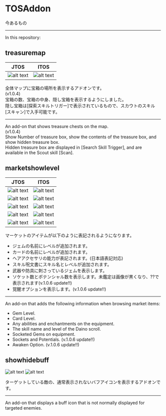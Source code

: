 # TOSAddon

今あるもの

----

In this repository:

treasuremap
--
|JTOS|ITOS|
|---|---|
|![alt text](http://i.imgur.com/eA7BzT6.jpg "JP Screenshot")|![alt text](http://i.imgur.com/yJGJ0Eo.jpg "en Screenshot")|

全体マップに宝箱の場所を表示するアドオンです。  
(v1.0.4)  
宝箱の数、宝箱の中身、隠し宝箱を表示するようにしました。  
隠し宝箱は[探索スキルトリガー]で表示されているもので、スカウトのスキル[スキャン]で入手可能です。  

----

An add-on that shows treasure chests on the map.  
(v1.0.4)  
Show Number of treasure box, show the contents of the treasure box, and show hidden treasure box.  
Hidden treasure box are displayed in [Search Skill Trigger], and are available in the Scout skill [Scan].  

marketshowlevel
--

|JTOS|ITOS|
|---|---|
|![alt text](http://i.imgur.com/e9UWoYR.png "Jem JP Screenshot")|![alt text](http://i.imgur.com/TzPXeMR.png "Jem Screenshot")|
|![alt text](http://i.imgur.com/Wmxu1hp.png "Card JP Screenshot")|![alt text](http://i.imgur.com/IAFE2P3.png "Card Screenshot")|
|![alt text](http://i.imgur.com/dpXZhip.png "Spell JP Screenshot")|![alt text](http://i.imgur.com/PZEQ8zh.png "Spell Screenshot")|
|![alt text](http://i.imgur.com/r96ynTn.png "Hair JP Screenshot")|![alt text](http://i.imgur.com/lYoO7FZ.png "Hair Screenshot")|
|![alt text](http://i.imgur.com/Ssndgeh.png "Equip JP Screenshott")|![alt text](http://i.imgur.com/smvggny.png "Equip Screenshot")|


マーケットのアイテムが以下のように表記されるようになります。  
* ジェムの名前にレベルが追加されます。
* カードの名前にレベルが追加されます。
* ヘアアクセサリの能力が表記されます。(日本語表記対応)
* スキル呪文書にスキル名とレベルが追加されます。
* 武器や防具に刺さっているジェムを表示します。
* ソケット数とポテンシャル数を表示します。未鑑定は画像が黒くなり、??で表示されます(v.1.0.6 update!!)
* 覚醒オプションを表示します。(v.1.0.6 update!!)

----

An add-on that adds the following information when browsing market items:

* Gem Level.
* Card Level.
* Any abilities and enchantments on the equipment.
* The skill name and level of the Daino scroll.
* Socketed Gems on equipment.
* Sockets and Potentials. (v.1.0.6 update!!)
* Awaken Option. (v.1.0.6 update!!)

showhidebuff
--
![alt text](http://i.imgur.com/xYBxip1.png "buf1")
![alt text](http://i.imgur.com/BOJIWsL.png "buf2")

ターゲットしている敵の、通常表示されないバフアイコンを表示するアドオンです。  

----

An add-on that displays a buff icon that is not normally displayed for targeted enemies.

